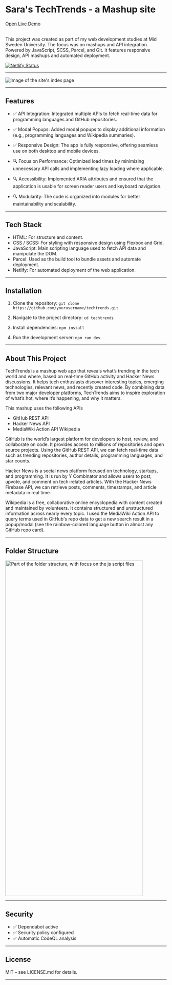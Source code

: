 # Sara's TechTrends - a Mashup site

<a href="https://sara-tech-trends.netlify.app/" target="_blank" rel="noopener noreferrer">
Open Live Demo
</a> <br><br>

This project was created as part of my web development studies at Mid Sweden University. The focus was on mashups and API integration. Powered by JavaScript, SCSS, Parcel, and Git. It features responsive design, API mashups and automated deployment. 

[![Netlify Status](https://api.netlify.com/api/v1/badges/92774c8f-38c0-4fc1-8780-93acb622b191/deploy-status)](https://app.netlify.com/projects/sara-tech-trends/deploys)

---

<img width="auto" height="auto" alt="Image of the site's index page" src="https://github.com/user-attachments/assets/75a55f4f-50aa-4d4f-90bf-43f5290b32ab" />

---

## Features

- ✅ API Integration: Integrated multiple APIs to fetch real-time data for programming languages and GitHub repositories.

- ✅ Modal Popups: Added modal popups to display additional information (e.g., programming languages and Wikipedia summaries).

- ✅ Responsive Design: The app is fully responsive, offering seamless use on both desktop and mobile devices.

- 🔍 Focus on Performance: Optimized load times by minimizing unnecessary API calls and implementing lazy loading where applicable.

- 🔍 Accessibility: Implemented ARIA attributes and ensured that the application is usable for screen reader users and keyboard navigation.

- 🔍 Modularity: The code is organized into modules for better maintainability and scalability.

---

## Tech Stack

- HTML: For structure and content.
- CSS / SCSS: For styling with responsive design using Flexbox and Grid.
- JavaScript: Main scripting language used to fetch API data and manipulate the DOM.
- Parcel: Used as the build tool to bundle assets and automate deployment.
- Netlify: For automated deployment of the web application.

---

## Installation

1. Clone the repository: ```git clone https://github.com/yourusername/techtrends.git```

2. Navigate to the project directory: ```cd techtrends```

3. Install dependencies: ```npm install```

4. Run the development server: ```npm run dev```

---

## About This Project

TechTrends is a mashup web app that reveals what’s trending in the tech world and where, based on real-time GitHub activity and Hacker News discussions. It helps tech enthusiasts discover interesting topics, emerging technologies, relevant news, and recently created code. By combining data from two major developer platforms, TechTrends aims to inspire exploration of what’s hot, where it’s happening, and why it matters.

This mashup uses the following APIs

- GitHub REST API
- Hacker News API
- MediaWiki Action API Wikipedia

GitHub is the world’s largest platform for developers to host, review, and collaborate on code. It provides access to millions of repositories and open source projects. Using the GitHub REST API, we can fetch real-time data such as trending repositories, author details, programming languages, and star counts.

Hacker News is a social news platform focused on technology, startups, and programming. It is run by Y Combinator and allows users to post, upvote, and comment on tech-related articles. With the Hacker News Firebase API, we can retrieve posts, comments, timestamps, and article metadata in real time.

Wikipedia is a free, collaborative online encyclopedia with content created and maintained by volunteers. It contains structured and unstructured information across nearly every topic. I used the MediaWiki Action API to query terms used in GitHub's repo data to get a new search result in a popup/modal (see the rainbow-colored language button in almost any GitHub repo card).


---

## Folder Structure

<img width="430" height="1045" alt="Part of the folder structure, with focus on the js script files" src="https://github.com/user-attachments/assets/7061b168-524f-4e07-a9f2-71bfa7896a18" />


---

## Security

- ✅ Dependabot active
- ✅ Security policy configured
- ✅ Automatic CodeQL analysis

---

## License

MIT – see LICENSE.md for details.

---
